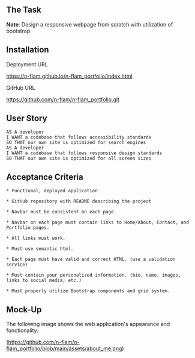 ## The Task

**Note**: Design a responsive webpage from scratch with utilization of bootstrap

## Installation

Deployment URL

https://n-flam.github.io/n-flam_portfolio/index.html

GitHub URL

https://github.com/n-flam/n-flam_portfolio.git


## User Story

```
AS A developer
I WANT a codebase that follows accessibility standards
SO THAT our own site is optimized for search engines
AS A developer
I WANT a codebase that follows responsive design standards
SO THAT our own site is optimized for all screen sizes
```

## Acceptance Criteria

```
* Functional, deployed application

* GitHub repository with README describing the project

* Navbar must be consistent on each page.

* Navbar on each page must contain links to Home/About, Contact, and Portfolio pages.

* All links must work.

* Must use semantic html.

* Each page must have valid and correct HTML. (use a validation service)

* Must contain your personalized information. (bio, name, images, links to social media, etc.)

* Must properly utilize Bootstrap components and grid system.
```

## Mock-Up

The following image shows the web application's appearance and functionality:

(https://github.com/n-flam/n-flam_portfolio/blob/main/assets/about_me.png)
